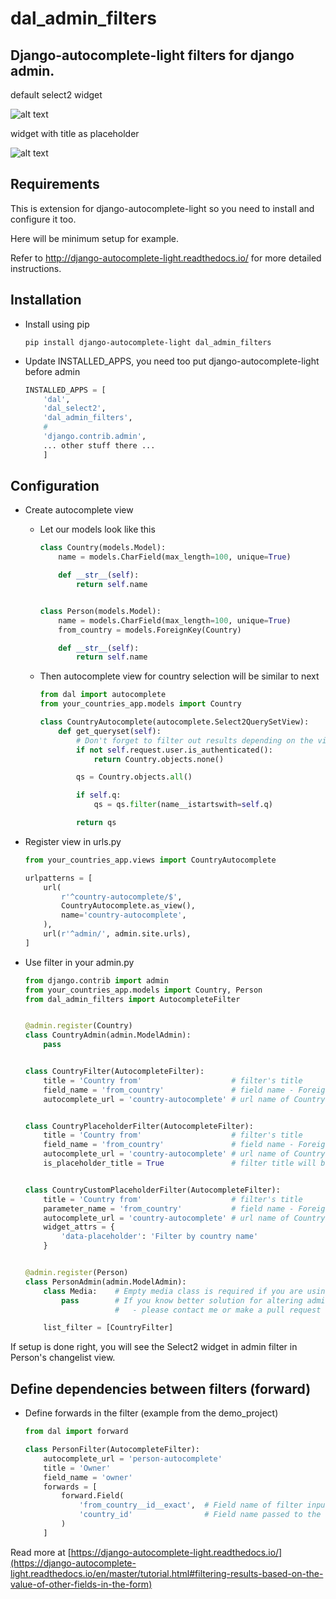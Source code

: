 # dal_admin_filters

## Django-autocomplete-light filters for django admin.

default select2 widget

![alt text](https://raw.githubusercontent.com/shamanu4/dal_admin_filters/master/shot_01.png "Admin filter with Select2 input")

widget with title as placeholder

![alt text](https://raw.githubusercontent.com/shamanu4/dal_admin_filters/master/shot_02.png "Admin filter with Select2 input and placeholder title")

## Requirements

This is extension for django-autocomplete-light so you need to install and configure it too.

Here will be minimum setup for example.

Refer to http://django-autocomplete-light.readthedocs.io/ for more detailed instructions.

## Installation

-   Install using pip

    ```
    pip install django-autocomplete-light dal_admin_filters
    ```

-   Update INSTALLED_APPS, you need too put django-autocomplete-light before admin

    ```python
    INSTALLED_APPS = [
        'dal',
        'dal_select2',
        'dal_admin_filters',
        #
        'django.contrib.admin',
        ... other stuff there ...
        ]
    ```

## Configuration

-   Create autocomplete view

    -   Let our models look like this

        ```python
        class Country(models.Model):
            name = models.CharField(max_length=100, unique=True)

            def __str__(self):
                return self.name


        class Person(models.Model):
            name = models.CharField(max_length=100, unique=True)
            from_country = models.ForeignKey(Country)

            def __str__(self):
                return self.name

        ```

    -   Then autocomplete view for country selection will be similar to next

        ```python
        from dal import autocomplete
        from your_countries_app.models import Country

        class CountryAutocomplete(autocomplete.Select2QuerySetView):
            def get_queryset(self):
                # Don't forget to filter out results depending on the visitor !
                if not self.request.user.is_authenticated():
                    return Country.objects.none()

                qs = Country.objects.all()

                if self.q:
                    qs = qs.filter(name__istartswith=self.q)

                return qs
        ```

-   Register view in urls.py

    ```python
    from your_countries_app.views import CountryAutocomplete

    urlpatterns = [
        url(
            r'^country-autocomplete/$',
            CountryAutocomplete.as_view(),
            name='country-autocomplete',
        ),
        url(r'^admin/', admin.site.urls),
    ]
    ```

-   Use filter in your admin.py

    ```python
    from django.contrib import admin
    from your_countries_app.models import Country, Person
    from dal_admin_filters import AutocompleteFilter


    @admin.register(Country)
    class CountryAdmin(admin.ModelAdmin):
        pass


    class CountryFilter(AutocompleteFilter):
        title = 'Country from'                    # filter's title
        field_name = 'from_country'               # field name - ForeignKey to Country model
        autocomplete_url = 'country-autocomplete' # url name of Country autocomplete view


    class CountryPlaceholderFilter(AutocompleteFilter):
        title = 'Country from'                    # filter's title
        field_name = 'from_country'               # field name - ForeignKey to Country model
        autocomplete_url = 'country-autocomplete' # url name of Country autocomplete view
        is_placeholder_title = True               # filter title will be shown as placeholder


    class CountryCustomPlaceholderFilter(AutocompleteFilter):
        title = 'Country from'                    # filter's title
        parameter_name = 'from_country'           # field name - ForeignKey to Country model
        autocomplete_url = 'country-autocomplete' # url name of Country autocomplete view
        widget_attrs = {
            'data-placeholder': 'Filter by country name'
        }


    @admin.register(Person)
    class PersonAdmin(admin.ModelAdmin):
        class Media:    # Empty media class is required if you are using autocomplete filter
            pass        # If you know better solution for altering admin.media from filter instance
                        #   - please contact me or make a pull request

        list_filter = [CountryFilter]

    ```

If setup is done right, you will see the Select2 widget in admin filter in Person's changelist view.

## Define dependencies between filters (forward)

-   Define forwards in the filter (example from the demo_project)

    ```python
    from dal import forward

    class PersonFilter(AutocompleteFilter):
        autocomplete_url = 'person-autocomplete'
        title = 'Owner'
        field_name = 'owner'
        forwards = [
            forward.Field(
                'from_country__id__exact',  # Field name of filter input
                'country_id'                # Field name passed to the autocomplete_url endpoint
            )
        ]
    ```

Read more at [https://django-autocomplete-light.readthedocs.io/](https://django-autocomplete-light.readthedocs.io/en/master/tutorial.html#filtering-results-based-on-the-value-of-other-fields-in-the-form)
